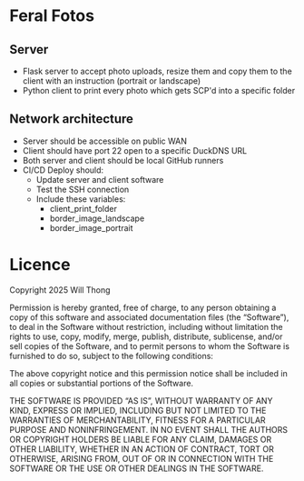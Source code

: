 # Feral Fotos

## Server

* Flask server to accept photo uploads, resize them and copy them to the client with an
  instruction (portrait or landscape)
* Python client to print every photo which gets SCP'd into a specific folder

## Network architecture

* Server should be accessible on public WAN
* Client should have port 22 open to a specific DuckDNS URL
* Both server and client should be local GitHub runners
* CI/CD Deploy should: 
    * Update server and client software
    * Test the SSH connection
    * Include these variables:
        * client_print_folder
        * border_image_landscape
        * border_image_portrait

# Licence

Copyright 2025 Will Thong

Permission is hereby granted, free of charge, to any person obtaining a copy of this
software and associated documentation files (the “Software”), to deal in the Software
without restriction, including without limitation the rights to use, copy, modify,
merge, publish, distribute, sublicense, and/or sell copies of the Software, and to
permit persons to whom the Software is furnished to do so, subject to the following
conditions:

The above copyright notice and this permission notice shall be included in all copies or
substantial portions of the Software.

THE SOFTWARE IS PROVIDED “AS IS”, WITHOUT WARRANTY OF ANY KIND, EXPRESS OR IMPLIED,
INCLUDING BUT NOT LIMITED TO THE WARRANTIES OF MERCHANTABILITY, FITNESS FOR A PARTICULAR
PURPOSE AND NONINFRINGEMENT. IN NO EVENT SHALL THE AUTHORS OR COPYRIGHT HOLDERS BE
LIABLE FOR ANY CLAIM, DAMAGES OR OTHER LIABILITY, WHETHER IN AN ACTION OF CONTRACT, TORT
OR OTHERWISE, ARISING FROM, OUT OF OR IN CONNECTION WITH THE SOFTWARE OR THE USE OR
OTHER DEALINGS IN THE SOFTWARE.
